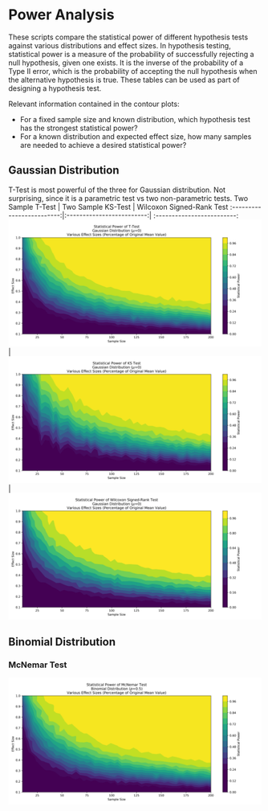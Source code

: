 # Power Analysis
These scripts compare the statistical power of different hypothesis tests against various distributions and effect sizes. In hypothesis testing, statistical power is a measure of the probability of successfully rejecting a null hypothesis, given one exists. It is the inverse of the probability of a Type II error, which is the probability of accepting the null hypothesis when the alternative hypothesis is true. These tables can be used as part of designing a hypothesis test.

Relevant information contained in the contour plots:
- For a fixed sample size and known distribution, which hypothesis test has the strongest statistical power?
- For a known distribution and expected effect size, how many samples are needed to achieve a desired statistical power?


## Gaussian Distribution
T-Test is most powerful of the three for Gaussian distribution. Not surprising, since it is a parametric test vs two non-parametric tests.
Two Sample T-Test |  Two Sample KS-Test | Wilcoxon Signed-Rank Test
:-------------------------:|:-------------------------:| :-------------------------:
![](https://github.com/lucascarter0/data-science-tools/blob/master/power_analysis/ttest_gaussian.png) |  ![](https://github.com/lucascarter0/data-science-tools/blob/master/power_analysis/ks_gaussian.png) | ![](https://github.com/lucascarter0/data-science-tools/blob/master/power_analysis/wilcoxon_gaussian.png)

## Binomial Distribution
### McNemar Test
![McNemar Test.](https://github.com/lucascarter0/data-science-tools/blob/master/power_analysis/mcnemar_binomial.png)
